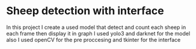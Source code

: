 # Sheep detection with interface

In this project I create a used model that detect and count each sheep in each frame then display it in graph I used yolo3 and darknet for the model also I used openCV for the pre proccesing and tkinter for the interface


